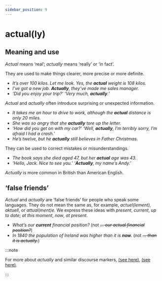 ```yaml
---
sidebar_position: 9
---
```


# actual(ly)

## Meaning and use

*Actual* means ‘real’; *actually* means ‘really’ or ‘in fact’.

They are used to make things clearer, more precise or more definite.

- *It’s over 100 kilos. Let me look. Yes, the **actual** weight is 108 kilos.*
- *I’ve got a new job. **Actually**, they’ve made me sales manager.*
- *‘Did you enjoy your trip?’ ‘Very much, **actually**.’*

*Actual* and *actually* often introduce surprising or unexpected information.

- *It takes me an hour to drive to work, although the **actual** distance is only 20 miles.*
- *She was so angry that she **actually** tore up the letter.*
- *‘How did you get on with my car?’ ‘Well, **actually**, I’m terribly sorry, I’m afraid I had a crash.’*
- *He’s twelve, but he **actually** still believes in Father Christmas.*

They can be used to correct mistakes or misunderstandings.

- *The book says she died aged 47, but her **actual** age was 43.*
- *‘Hello, Jack. Nice to see you.’ ‘**Actually**, my name’s Andy.’*

*Actually* is more common in British than American English.

## ‘false friends’

*Actual* and *actually* are ‘false friends’ for people who speak some languages. They do not mean the same as, for example, *actuel(lement), aktuell*, or *attual(ment)e.* We express these ideas with *present*, *current*, *up to date*; *at this moment*, *now*, *at present*.

- *What’s our **current** financial position?* (not *~~… our actual financial position?~~*)
- *In 1840 the population of Ireland was higher than it is **now.*** (not *~~… than it is actually.~~*)

:::note

For more about *actually* and similar discourse markers, [(see here)](./../../grammar/written-texts/discourse-markers-in-writing#subdividing), [(see here)](./../../grammar/speech-and-spoken-exchanges/discourse-markers-in-speech#subdividing).

:::
